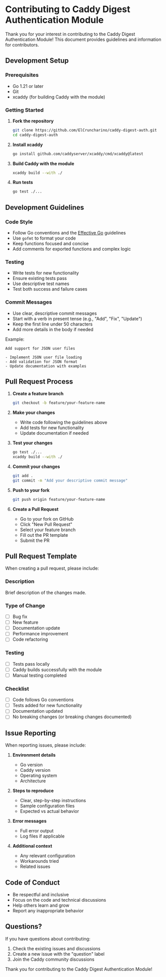 # Contributing to Caddy Digest Authentication Module

Thank you for your interest in contributing to the Caddy Digest Authentication Module! This document provides guidelines and information for contributors.

## Development Setup

### Prerequisites

- Go 1.21 or later
- Git
- xcaddy (for building Caddy with the module)

### Getting Started

1. **Fork the repository**
   ```bash
   git clone https://github.com/ElCruncharino/caddy-digest-auth.git
   cd caddy-digest-auth
   ```

2. **Install xcaddy**
   ```bash
   go install github.com/caddyserver/xcaddy/cmd/xcaddy@latest
   ```

3. **Build Caddy with the module**
   ```bash
   xcaddy build --with ./
   ```

4. **Run tests**
   ```bash
   go test ./...
   ```

## Development Guidelines

### Code Style

- Follow Go conventions and the [Effective Go](https://golang.org/doc/effective_go.html) guidelines
- Use `gofmt` to format your code
- Keep functions focused and concise
- Add comments for exported functions and complex logic

### Testing

- Write tests for new functionality
- Ensure existing tests pass
- Use descriptive test names
- Test both success and failure cases

### Commit Messages

- Use clear, descriptive commit messages
- Start with a verb in present tense (e.g., "Add", "Fix", "Update")
- Keep the first line under 50 characters
- Add more details in the body if needed

Example:
```
Add support for JSON user files

- Implement JSON user file loading
- Add validation for JSON format
- Update documentation with examples
```

## Pull Request Process

1. **Create a feature branch**
   ```bash
   git checkout -b feature/your-feature-name
   ```

2. **Make your changes**
   - Write code following the guidelines above
   - Add tests for new functionality
   - Update documentation if needed

3. **Test your changes**
   ```bash
   go test ./...
   xcaddy build --with ./
   ```

4. **Commit your changes**
   ```bash
   git add .
   git commit -m "Add your descriptive commit message"
   ```

5. **Push to your fork**
   ```bash
   git push origin feature/your-feature-name
   ```

6. **Create a Pull Request**
   - Go to your fork on GitHub
   - Click "New Pull Request"
   - Select your feature branch
   - Fill out the PR template
   - Submit the PR

## Pull Request Template

When creating a pull request, please include:

### Description
Brief description of the changes made.

### Type of Change
- [ ] Bug fix
- [ ] New feature
- [ ] Documentation update
- [ ] Performance improvement
- [ ] Code refactoring

### Testing
- [ ] Tests pass locally
- [ ] Caddy builds successfully with the module
- [ ] Manual testing completed

### Checklist
- [ ] Code follows Go conventions
- [ ] Tests added for new functionality
- [ ] Documentation updated
- [ ] No breaking changes (or breaking changes documented)

## Issue Reporting

When reporting issues, please include:

1. **Environment details**
   - Go version
   - Caddy version
   - Operating system
   - Architecture

2. **Steps to reproduce**
   - Clear, step-by-step instructions
   - Sample configuration files
   - Expected vs actual behavior

3. **Error messages**
   - Full error output
   - Log files if applicable

4. **Additional context**
   - Any relevant configuration
   - Workarounds tried
   - Related issues

## Code of Conduct

- Be respectful and inclusive
- Focus on the code and technical discussions
- Help others learn and grow
- Report any inappropriate behavior

## Questions?

If you have questions about contributing:

1. Check the existing issues and discussions
2. Create a new issue with the "question" label
3. Join the Caddy community discussions

Thank you for contributing to the Caddy Digest Authentication Module! 